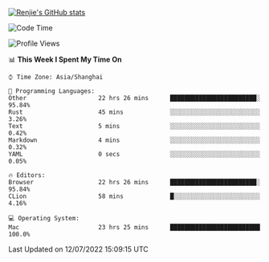 [![Renjie's GitHub stats](https://github-readme-stats.vercel.app/api?username=liurenjie1024&show_icons=true&theme=chartreuse-dark)](https://github.com/anuraghazra/github-readme-stats)

<!--START_SECTION:waka-->
![Code Time](http://img.shields.io/badge/Code%20Time-65%20hrs%2033%20mins-blue)

![Profile Views](http://img.shields.io/badge/Profile%20Views-40-blue)

📊 **This Week I Spent My Time On** 

```text
⌚︎ Time Zone: Asia/Shanghai

💬 Programming Languages: 
Other                    22 hrs 26 mins      ████████████████████████░   95.84% 
Rust                     45 mins             ░░░░░░░░░░░░░░░░░░░░░░░░░   3.26% 
Text                     5 mins              ░░░░░░░░░░░░░░░░░░░░░░░░░   0.42% 
Markdown                 4 mins              ░░░░░░░░░░░░░░░░░░░░░░░░░   0.32% 
YAML                     0 secs              ░░░░░░░░░░░░░░░░░░░░░░░░░   0.05%

🔥 Editors: 
Browser                  22 hrs 26 mins      ████████████████████████░   95.84% 
CLion                    58 mins             █░░░░░░░░░░░░░░░░░░░░░░░░   4.16%

💻 Operating System: 
Mac                      23 hrs 25 mins      █████████████████████████   100.0%

```


 Last Updated on 12/07/2022 15:09:15 UTC
<!--END_SECTION:waka-->

